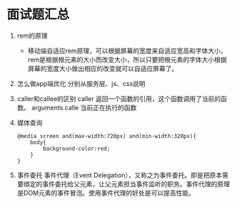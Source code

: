 #  面试题汇总
1.  rem的原理
    * 移动端自适应rem原理，可以根据屏幕的宽度来自适应宽高和字体大小，rem是根据根元素的大小而改变大小，所以只要把根元素的字体大小根据屏幕的宽度大小做出相应的改变就可以自适应屏幕了。

2.  怎么做app端优化
    分别从服务层、js、css说明

3.  caller和callee的区别
    caller 返回一个函数的引用，这个函数调用了当前的函数。
    arguments.calle 当前正在执行的函数

4.  媒体查询

    ```
    @media screen and(max-width:720px) and(min-width:320px){
        body{
            background-color:red;
        }
    }
    ```
5. 事件委托
    事件代理（Event Delegation），又称之为事件委托。即是把原本需要绑定的事件委托给父元素，让父元素担当事件监听的职务。事件代理的原理是DOM元素的事件冒泡。使用事件代理的好处是可以提高性能。
